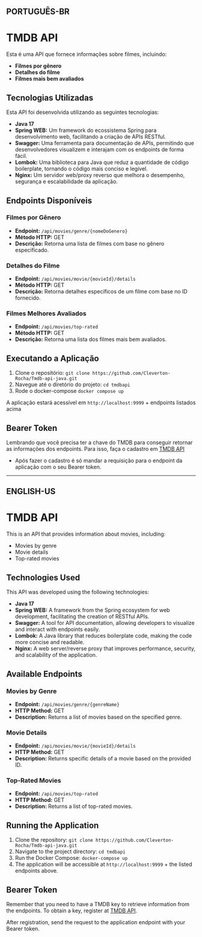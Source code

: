 
## PORTUGUÊS-BR
# TMDB API

Esta é uma API que fornece informações sobre filmes, incluindo:

- **Filmes por gênero**
- **Detalhes do filme**
- **Filmes mais bem avaliados**

## Tecnologias Utilizadas

Esta API foi desenvolvida utilizando as seguintes tecnologias:

- **Java 17**
- **Spring WEB:** Um framework do ecossistema Spring para desenvolvimento web, facilitando a criação de APIs RESTful.
- **Swagger:** Uma ferramenta para documentação de APIs, permitindo que desenvolvedores visualizem e interajam com os endpoints de forma fácil.
- **Lombok:** Uma biblioteca para Java que reduz a quantidade de código boilerplate, tornando o código mais conciso e legível.
- **Nginx:** Um servidor web/proxy reverso que melhora o desempenho, segurança e escalabilidade da aplicação.

## Endpoints Disponíveis

### Filmes por Gênero

- **Endpoint:** `/api/movies/genre/{nomeDoGenero}`
- **Método HTTP:** GET
- **Descrição:** Retorna uma lista de filmes com base no gênero especificado.

### Detalhes do Filme

- **Endpoint:** `/api/movies/movie/{movieId}/details`
- **Método HTTP:** GET
- **Descrição:** Retorna detalhes específicos de um filme com base no ID fornecido.

### Filmes Melhores Avaliados

- **Endpoint:** `/api/movies/top-rated`
- **Método HTTP:** GET
- **Descrição:** Retorna uma lista dos filmes mais bem avaliados.

## Executando a Aplicação

1. Clone o repositório: `git clone https://github.com/Cleverton-Rocha/Tmdb-api-java.git`
2. Navegue até o diretório do projeto: `cd tmdbapi`
3. Rode o docker-compose `docker compose up`

A aplicação estará acessível em `http://localhost:9999` + endpoints listados acima

## Bearer Token
Lembrando que você precisa ter a chave do TMDB para conseguir retornar as informações dos endpoints. Para isso, faça o cadastro em [TMDB API](https://developer.themoviedb.org/reference/intro/getting-started)
- Após fazer o cadastro é só mandar a requisição para o endpoint da aplicação com o seu Bearer token.

---

## ENGLISH-US
# TMDB API

This is an API that provides information about movies, including:

- Movies by genre
- Movie details
- Top-rated movies

## Technologies Used

This API was developed using the following technologies:

- **Java 17**
- **Spring WEB:** A framework from the Spring ecosystem for web development, facilitating the creation of RESTful APIs.
- **Swagger:** A tool for API documentation, allowing developers to visualize and interact with endpoints easily.
- **Lombok:** A Java library that reduces boilerplate code, making the code more concise and readable.
- **Nginx:** A web server/reverse proxy that improves performance, security, and scalability of the application.

## Available Endpoints

### Movies by Genre

- **Endpoint:** `/api/movies/genre/{genreName}`
- **HTTP Method:** GET
- **Description:** Returns a list of movies based on the specified genre.

### Movie Details

- **Endpoint:** `/api/movies/movie/{movieId}/details`
- **HTTP Method:** GET
- **Description:** Returns specific details of a movie based on the provided ID.

### Top-Rated Movies

- **Endpoint:** `/api/movies/top-rated`
- **HTTP Method:** GET
- **Description:** Returns a list of top-rated movies.

## Running the Application

1. Clone the repository: `git clone https://github.com/Cleverton-Rocha/Tmdb-api-java.git`
2. Navigate to the project directory: `cd tmdbapi`
3. Run the Docker Compose: `docker-compose up`
4. The application will be accessible at `http://localhost:9999` + the listed endpoints above.

## Bearer Token

Remember that you need to have a TMDB key to retrieve information from the endpoints. To obtain a key, register at [TMDB API](https://developer.themoviedb.org/reference/intro/getting-started).

After registration, send the request to the application endpoint with your Bearer token.

